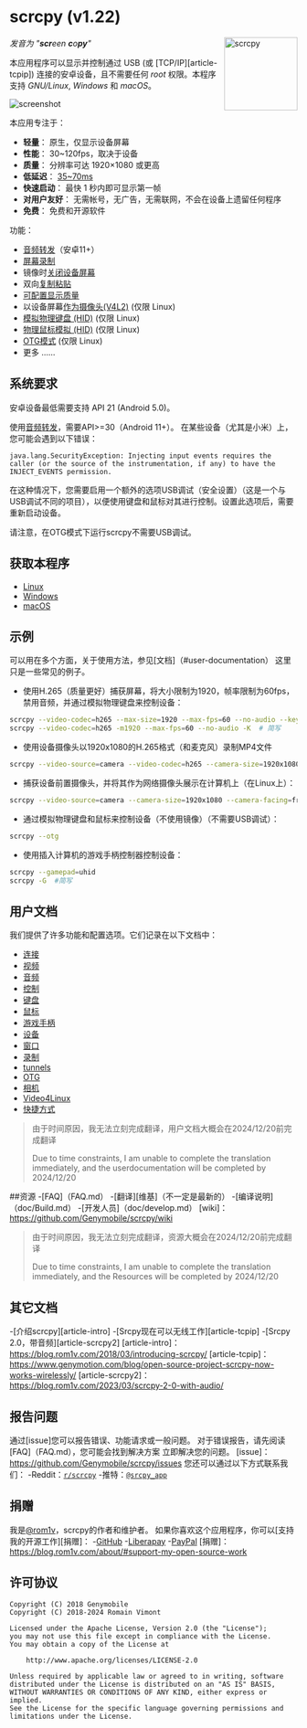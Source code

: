 [f4c7044]: https://github.com/Genymobile/scrcpy/blob/f4c7044b46ae28eb64cb5e1a15c9649a44023c70/README.md

# scrcpy (v1.22)

<img src="app/data/icon.svg" width="128" height="128" alt="scrcpy" align="right" />

_发音为 "**scr**een **c**o**py**"_

本应用程序可以显示并控制通过 USB (或 [TCP/IP][article-tcpip]) 连接的安卓设备，且不需要任何 _root_ 权限。本程序支持 _GNU/Linux_, _Windows_ 和 _macOS_。

![screenshot](assets/screenshot-debian-600.jpg)

本应用专注于：

 - **轻量**： 原生，仅显示设备屏幕
 - **性能**： 30~120fps，取决于设备
 - **质量**： 分辨率可达 1920×1080 或更高
 - **低延迟**： [35~70ms][lowlatency]
 - **快速启动**： 最快 1 秒内即可显示第一帧
 - **对用户友好**： 无需帐号，无广告，无需联网，不会在设备上遗留任何程序
 - **免费**： 免费和开源软件

[lowlatency]: https://github.com/Genymobile/scrcpy/pull/646

功能：
 - [音频转发](doc/audio.md)（安卓11+）
 - [屏幕录制](#屏幕录制)
 - 镜像时[关闭设备屏幕](#关闭设备屏幕)
 - 双向[复制粘贴](#复制粘贴)
 - [可配置显示质量](#采集设置)
 - 以设备屏幕[作为摄像头(V4L2)](#v4l2loopback) (仅限 Linux)
 - [模拟物理键盘 (HID)](#物理键盘模拟-hid) (仅限 Linux)
 - [物理鼠标模拟 (HID)](#物理鼠标模拟-hid) (仅限 Linux)
 - [OTG模式](#otg) (仅限 Linux)
 - 更多 ……

## 系统要求

安卓设备最低需要支持 API 21 (Android 5.0)。

使用[音频转发]()，需要API>=30（Android 11+）。
在某些设备（尤其是小米）上，您可能会遇到以下错误：
```
java.lang.SecurityException: Injecting input events requires the caller (or the source of the instrumentation, if any) to have the INJECT_EVENTS permission.
```
在这种情况下，您需要启用一个额外的选项USB调试（安全设置）（这是一个与USB调试不同的项目），以便使用键盘和鼠标对其进行控制。设置此选项后，需要重新启动设备。

请注意，在OTG模式下运行scrcpy不需要USB调试。

## 获取本程序

 - [Linux](doc/linux.md)
 - [Windows](doc/windows.md)
 - [macOS](doc/macos.md)

## 示例

可以用在多个方面，关于使用方法，参见[文档]（#user-documentation）
这里只是一些常见的例子。

- 使用H.265（质量更好）捕获屏幕，将大小限制为1920，帧率限制为60fps，禁用音频，并通过模拟物理键盘来控制设备：
```bash
scrcpy --video-codec=h265 --max-size=1920 --max-fps=60 --no-audio --keyboard=uhid
scrcpy --video-codec=h265 -m1920 --max-fps=60 --no-audio -K  # 简写
```
- 使用设备摄像头以1920x1080的H.265格式（和麦克风）录制MP4文件
```bash
scrcpy --video-source=camera --video-codec=h265 --camera-size=1920x1080 --record=file.mp4
```
- 捕获设备前置摄像头，并将其作为网络摄像头展示在计算机上（在Linux上）：
```bash
scrcpy --video-source=camera --camera-size=1920x1080 --camera-facing=front --v4l2-sink=/dev/video2 --no-playback
```
- 通过模拟物理键盘和鼠标来控制设备（不使用镜像）（不需要USB调试）：
```bash
scrcpy --otg
```
- 使用插入计算机的游戏手柄控制器控制设备：
```bash
scrcpy --gamepad=uhid
scrcpy -G  #简写
```
## 用户文档
我们提供了许多功能和配置选项。它们记录在以下文档中：
- [连接](doc/connection.md)
- [视频](doc/video.md)
- [音频](doc/audio.md)
- [控制](doc/control.md)
- [键盘](doc/keyboard.md)
- [鼠标](doc/mouse.md)
- [游戏手柄](doc/gamepad.md)
- [设备](doc/device.cuankou)
- [窗口](doc/window.md)
- [录制](doc/recording.md)
- [tunnels](doc/tunnels.md)
- [OTG](doc/otg.md)
- [相机](doc/camera.md)
- [Video4Linux](doc/v4l2.md)
- [快捷方式](doc/shortcuts.md)

> 由于时间原因，我无法立刻完成翻译，用户文档大概会在2024/12/20前完成翻译
>
> Due to time constraints, I am unable to complete the translation immediately, and the userdocumentation will be completed by 2024/12/20

##资源
-[FAQ]（FAQ.md）
-[翻译][维基]（不一定是最新的）
-[编译说明]（doc/Build.md）
-[开发人员]（doc/develop.md）
[wiki]：https://github.com/Genymobile/scrcpy/wiki

> 由于时间原因，我无法立刻完成翻译，资源大概会在2024/12/20前完成翻译
>
> Due to time constraints, I am unable to complete the translation immediately, and the Resources will be completed by 2024/12/20

## 其它文档
-[介绍scrcpy][article-intro]
-[Srcpy现在可以无线工作][article-tcpip]
-[Srcpy 2.0，带音频][article-scrcpy2]
[article-intro]：https://blog.rom1v.com/2018/03/introducing-scrcpy/
[article-tcpip]：https://www.genymotion.com/blog/open-source-project-scrcpy-now-works-wirelessly/
[article-scrcpy2]：https://blog.rom1v.com/2023/03/scrcpy-2-0-with-audio/

## 报告问题
通过[issue]您可以报告错误、功能请求或一般问题。
对于错误报告，请先阅读[FAQ]（FAQ.md），您可能会找到解决方案
立即解决您的问题。
[issue]：https://github.com/Genymobile/scrcpy/issues
您还可以通过以下方式联系我们：
-Reddit：[`r/scrcpy`](https://www.reddit.com/r/scrcpy)
-推特：[`@srcpy_app`](https://twitter.com/scrcpy_app)

## 捐赠
我是[@rom1v](https://github.com/rom1v)，scrcpy的作者和维护者。
如果你喜欢这个应用程序，你可以[支持我的开源工作][捐赠]：
-[GitHub](https://github.com/sponsors/rom1v)
-[Liberapay](https://liberapay.com/rom1v/)
-[PayPal](https://paypal.me/rom2v)
[捐赠]：https://blog.rom1v.com/about/#support-my-open-source-work

## 许可协议

    Copyright (C) 2018 Genymobile
    Copyright (C) 2018-2024 Romain Vimont

    Licensed under the Apache License, Version 2.0 (the "License");
    you may not use this file except in compliance with the License.
    You may obtain a copy of the License at

        http://www.apache.org/licenses/LICENSE-2.0

    Unless required by applicable law or agreed to in writing, software
    distributed under the License is distributed on an "AS IS" BASIS,
    WITHOUT WARRANTIES OR CONDITIONS OF ANY KIND, either express or implied.
    See the License for the specific language governing permissions and
    limitations under the License.
